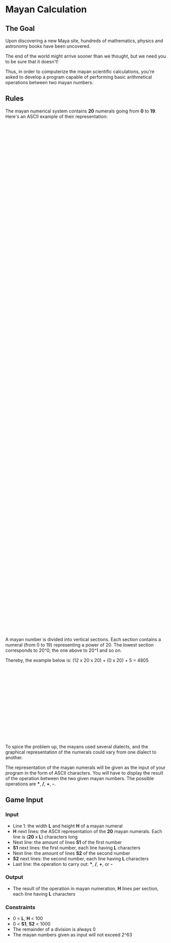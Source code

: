 # Mayan Calculation

## The Goal

Upon discovering a new Maya site, hundreds of mathematics, physics and astronomy
books have been uncovered.

The end of the world might arrive sooner than we thought, but we need you to be
sure that it doesn't!

Thus, in order to computerize the mayan scientific calculations, you're asked to
develop a program capable of performing basic arithmetical operations between
two mayan numbers.

## Rules

The mayan numerical system contains **20** numerals going from **0** to **19**.
Here's an ASCII example of their representation:

<pre style="color:#FFFFFF">
0:  .oo.
    o..o
    .oo.
    ....

1:  o...
    ....
    ....
    ....

2:  oo..
    ....
    ....
    ....

3:  ooo.
    ....
    ....
    ....

4:  oooo
    ....
    ....
    ....

5:  ....
    ----
    ....
    ....

6:  o...
    ----
    ....
    ....

7:  oo..
    ----
    ....
    ....

8:  ooo.
    ----
    ....
    ....

9:  oooo
    ----
    ....
    ....

10: ....
    ----
    ----
    ....

11: o...
    ----
    ----
    ....

12: oo..
    ----
    ----
    ....

13: ooo.
    ----
    ----
    ....

14: oooo
    ----
    ----
    ....

15: ....
    ----
    ----
    ----

16: o...
    ----
    ----
    ----

17: oo..
    ----
    ----
    ----

18: ooo.
    ----
    ----
    ----

19: oooo
    ----
    ----
    ----
</pre>

A mayan number is divided into vertical sections. Each section contains a
numeral (from 0 to 19) representing a power of 20. The lowest section
corresponds to 20^0, the one above to 20^1 and so on.

Thereby, the example below is: (12 x 20 x 20) + (0 x 20) + 5 = 4805

<pre style="color:#FFFFFF">
12 X 20^2   oo..
            ----
            ----
            ....

0 X 20^1    .oo.
            o..o
            .oo.
            ....

5 X 20^0    ....
            ----
            ....
            ....
</pre>

To spice the problem up, the mayans used several dialects, and the graphical
representation of the numerals could vary from one dialect to another.

The representation of the mayan numerals will be given as the input of your
program in the form of ASCII characters. You will have to display the result of
the operation between the two given mayan numbers. The possible operations are
**\***, **/**, **+**, **-**.

## Game Input

### Input

-   Line 1: the width **L** and height **H** of a mayan numeral
-   **H** next lines: the ASCII representation of the **20** mayan numerals.
    Each line is (**20** x **L**) characters long
-   Next line: the amount of lines **S1** of the first number
-   **S1** next lines: the first number, each line having **L** characters
-   Next line: the amount of lines **S2** of the second number
-   **S2** next lines: the second number, each line having **L** characters
-   Last line: the operation to carry out: **\***, **/**, **+**, or **-**

### Output

-   The result of the operation in mayan numeration, **H** lines per section,
    each line having **L** characters

### Constraints

-   0 &lt; **L**, **H** &lt; 100
-   0 &lt; **S1**, **S2** &lt; 1000
-   The remainder of a division is always 0
-   The mayan numbers given as input will not exceed 2^63
